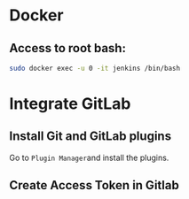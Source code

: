 # Docker

## Access to root bash:

```sh
sudo docker exec -u 0 -it jenkins /bin/bash
```

# Integrate GitLab



## Install Git and GitLab plugins

Go to `Plugin Manager`and install the plugins.

## Create Access Token in Gitlab

